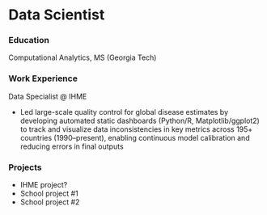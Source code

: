 # Data Scientist

### Education
Computational Analytics, MS (Georgia Tech)

### Work Experience
Data Specialist @ IHME
- Led large-scale quality control for global disease estimates by developing automated static dashboards (Python/R, Matplotlib/ggplot2) to track and visualize data inconsistencies in key metrics across 195+ countries (1990–present), enabling continuous model calibration and reducing errors in final outputs


### Projects 
- IHME project?
- School project #1
- School project #2
